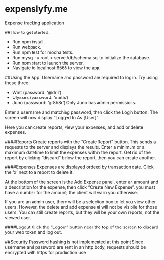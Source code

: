 # expenslyfy.me
Expense tracking application

##How to get started:
* Run npm install.
* Run webpack.
* Run npm test for mocha tests.
* Run mysql -u root < server/db/schema.sql to initialize the database.
* Run npm start to launch the server.
* Navigate to localhost:6565 to view the app.

##Using the App:
Username and password are required to log in.
Try using these three:
* Wint (password: ‘@dril’)
* Ulysses (password: ‘metis’)
* Juno (password: ‘gr8h8r’)
Only Juno has admin permissions.

Enter a username and matching password, then click the Login button.
The screen will now display “Logged In As [User]”.

Here you can create reports, view your expenses, and add or delete expenses.

####Reports
Create reports with the “Create Report” button.
This sends a requests to the server and displays the results.
Enter a minimum or a maximum datetime to limit the expenses within the report.
Get rid of the report by clicking “discard” below the report, then you can create another.

####Expenses
Expenses are displayed ordeed by transaction date.
Click the ‘x’ next to a report to delete it.

At the bottom of the screen is the Add Expense panel.
enter an amount and a description for the expense, then click “Create New Expense”.
you must have a number for the amount; the client will warn you otherwise.

If you are an admin user, there will be a selection box to let you view other users.
However, the delete and add expense ui will not be visibile for those users.
You can still create reports, but they will be your own reports, not the viewed user.

####Logout
Click the “Logout” button near the top of the screen to discard your web token and log out.

##Security
Password hashing is not implemented at this point
Since username and password are sent in an http body, requests should be encrypted with https for production use